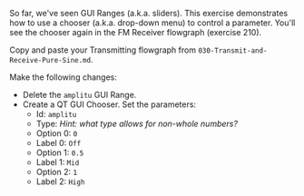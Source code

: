 So far, we've seen GUI Ranges (a.k.a. sliders). This exercise demonstrates how to use a chooser (a.k.a. drop-down menu) to control a parameter. You'll see the chooser again in the FM Receiver flowgraph (exercise 210).

Copy and paste your Transmitting flowgraph from `030-Transmit-and-Receive-Pure-Sine.md`.

Make the following changes:

- Delete the `amplitu` GUI Range.
- Create a QT GUI Chooser. Set the parameters:
  - Id: `amplitu`
  - Type: _Hint: what type allows for non-whole numbers?_
  - Option 0: `0`
  - Label 0: `Off`
  - Option 1: `0.5`
  - Label 1: `Mid`
  - Option 2: `1`
  - Label 2: `High`
